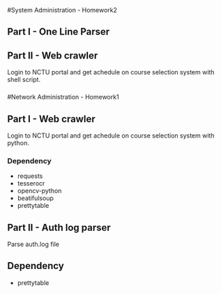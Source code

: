 #System Administration - Homework2

## Part I - One Line Parser

## Part II - Web crawler

Login to NCTU portal and get achedule on course selection system with shell script.

###

#Network Administration - Homework1 

## Part I - Web crawler 

Login to NCTU portal and get achedule on course selection system with python.

### Dependency 
- requests 
- tesserocr 
- opencv-python 
- beatifulsoup 
- prettytable 

## Part II - Auth log parser 

Parse auth.log file 

## Dependency
- prettytable
